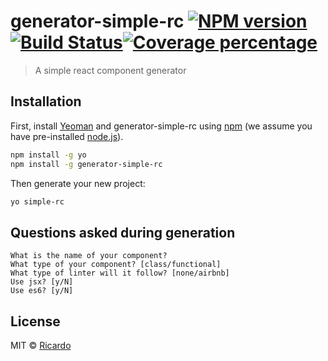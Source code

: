 # generator-simple-rc [![NPM version][npm-image]][npm-url] [![Build Status][travis-image]][travis-url][![Coverage percentage][coveralls-image]][coveralls-url]
> A simple react component generator

## Installation

First, install [Yeoman](http://yeoman.io) and generator-simple-rc using [npm](https://www.npmjs.com/) (we assume you have pre-installed [node.js](https://nodejs.org/)).

```bash
npm install -g yo
npm install -g generator-simple-rc
```

Then generate your new project:

```bash
yo simple-rc
```

## Questions asked during generation

```
What is the name of your component?
What type of your component? [class/functional]
What type of linter will it follow? [none/airbnb]
Use jsx? [y/N]
Use es6? [y/N]
```

## License

MIT © [Ricardo](https://github.com/rickyplouis)

[npm-image]: https://badge.fury.io/js/generator-simple-rc.svg
[npm-url]: https://npmjs.org/package/generator-simple-rc
[travis-image]: https://travis-ci.org/rickyplouis/generator-simple-rc.svg?branch=master
[travis-url]: https://travis-ci.org/rickyplouis/generator-simple-rc
[daviddm-image]: https://david-dm.org/rickyplouis/generator-simple-rc.svg?theme=shields.io
[daviddm-url]: https://david-dm.org/rickyplouis/generator-simple-rc
[coveralls-image]: https://coveralls.io/repos/rickyplouis/generator-simple-rc/badge.svg
[coveralls-url]: https://coveralls.io/r/rickyplouis/generator-simple-rc
